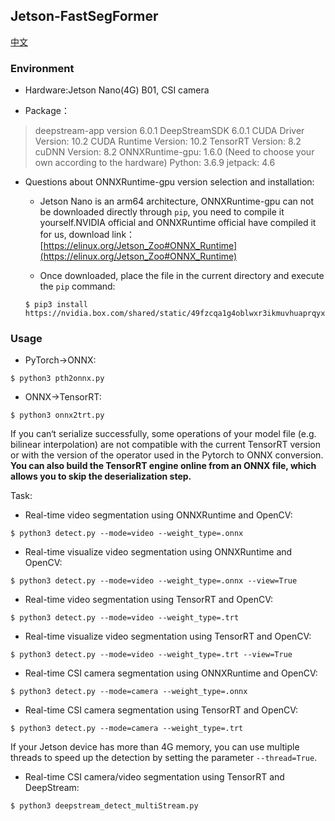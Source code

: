 ## Jetson-FastSegFormer

[中文](https://github.com/caixiongjiang/FastSegFormer-pyqt/blob/main/jetson-FastSegFormer/README_CH.md)

### Environment

* Hardware:Jetson Nano(4G) B01, CSI camera

* Package：

> deepstream-app version 6.0.1
> DeepStreamSDK 6.0.1
> CUDA Driver Version: 10.2
> CUDA Runtime Version: 10.2
> TensorRT Version: 8.2
> cuDNN Version: 8.2
> ONNXRuntime-gpu: 1.6.0 (Need to choose your own according to the hardware)
> Python: 3.6.9
> jetpack: 4.6

* Questions about ONNXRuntime-gpu version selection and installation:
    * Jetson Nano is an arm64 architecture, ONNXRuntime-gpu can not be downloaded directly through `pip`, you need to compile it yourself.NVIDIA official and ONNXRuntime official have compiled it for us, download link：[https://elinux.org/Jetson_Zoo#ONNX_Runtime](https://elinux.org/Jetson_Zoo#ONNX_Runtime)

    * Once downloaded, place the file in the current directory and execute the `pip` command:
    ```shell
    $ pip3 install https://nvidia.box.com/shared/static/49fzcqa1g4oblwxr3ikmuvhuaprqyxb7.whl
    ```
### Usage

* PyTorch->ONNX:
```shell
$ python3 pth2onnx.py
```
* ONNX->TensorRT:
```shell
$ python3 onnx2trt.py
```
If you can‘t serialize successfully, some operations of your model file (e.g. bilinear interpolation) are not compatible with the current TensorRT version or with the version of the operator used in the Pytorch to ONNX conversion. **You can also build the TensorRT engine online from an ONNX file, which allows you to skip the deserialization step.**

Task:

* Real-time video segmentation using ONNXRuntime and OpenCV:
```shell
$ python3 detect.py --mode=video --weight_type=.onnx 
```
* Real-time visualize video segmentation using ONNXRuntime and OpenCV:
```shell
$ python3 detect.py --mode=video --weight_type=.onnx --view=True
```
* Real-time video segmentation using TensorRT and OpenCV:
```shell
$ python3 detect.py --mode=video --weight_type=.trt
```
* Real-time visualize video segmentation using TensorRT and OpenCV:
```shell
$ python3 detect.py --mode=video --weight_type=.trt --view=True
```
* Real-time CSI camera segmentation using ONNXRuntime and OpenCV:
```shell
$ python3 detect.py --mode=camera --weight_type=.onnx 
```
* Real-time CSI camera segmentation using TensorRT and OpenCV:
```shell
$ python3 detect.py --mode=camera --weight_type=.trt 
```

If your Jetson device has more than 4G memory, you can use multiple threads to speed up the detection by setting the parameter `--thread=True`.

* Real-time CSI camera/video segmentation using TensorRT and DeepStream:
```python
$ python3 deepstream_detect_multiStream.py
```